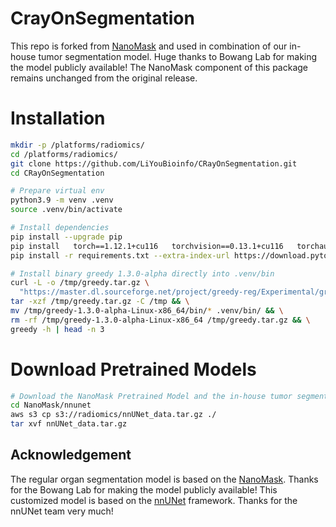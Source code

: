 # CrayOnSegmentation

This repo is forked from [NanoMask](https://github.com/bowang-lab/NanoMASK) and used in combination of our in-house tumor segmentation model. Huge thanks to Bowang Lab for making the model publicly available! The NanoMask component of this package remains unchanged from the original release.

# Installation

```bash
mkdir -p /platforms/radiomics/
cd /platforms/radiomics/
git clone https://github.com/LiYouBioinfo/CRayOnSegmentation.git
cd CRayOnSegmentation
```

```bash
# Prepare virtual env
python3.9 -m venv .venv
source .venv/bin/activate

# Install dependencies
pip install --upgrade pip
pip install   torch==1.12.1+cu116   torchvision==0.13.1+cu116   torchaudio==0.12.1   --index-url https://download.pytorch.org/whl/cu116
pip install -r requirements.txt --extra-index-url https://download.pytorch.org/whl/cu116

# Install binary greedy 1.3.0-alpha directly into .venv/bin
curl -L -o /tmp/greedy.tar.gz \
  "https://master.dl.sourceforge.net/project/greedy-reg/Experimental/greedy-1.3.0-alpha-Linux-x86_64.tar.gz?viasf=1" && \
tar -xzf /tmp/greedy.tar.gz -C /tmp && \
mv /tmp/greedy-1.3.0-alpha-Linux-x86_64/bin/* .venv/bin/ && \
rm -rf /tmp/greedy-1.3.0-alpha-Linux-x86_64 /tmp/greedy.tar.gz && \
greedy -h | head -n 3
```

# Download Pretrained Models
```bash
# Download the NanoMask Pretrained Model and the in-house tumor segmentation model from the private AWS S3 repo. Credentials can be found from CrayonAI AWS us-east-1 S3
cd NanoMask/nnunet
aws s3 cp s3://radiomics/nnUNet_data.tar.gz ./
tar xvf nnUNet_data.tar.gz
```

## Acknowledgement
The regular organ segmentation model is based on the [NanoMask](https://github.com/bowang-lab/NanoMASK). Thanks for the Bowang Lab for making the model publicly available!
This customized model is based on the [nnUNet](https://github.com/MIC-DKFZ/nnUNet) framework. Thanks for the nnUNet team very much!
